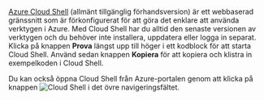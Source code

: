 [Azure Cloud Shell](https://docs.microsoft.com/azure/cloud-shell/quickstart) (allmänt tillgänglig förhandsversion) är ett webbaserad gränssnitt som är förkonfigurerat för att göra det enklare att använda verktygen i Azure. Med Cloud Shell har du alltid den senaste versionen av verktygen och du behöver inte installera, uppdatera eller logga in separat. Klicka på knappen **Prova** längst upp till höger i ett kodblock för att starta Cloud Shell. Använd sedan knappen **Kopiera** för att kopiera och klistra in exempelkoden i Cloud Shell.

Du kan också öppna Cloud Shell från Azure-portalen genom att klicka på knappen ![Cloud Shell](../media/cloud-shell-try-it/cs-button.png) i det övre navigeringsfältet. 
 



